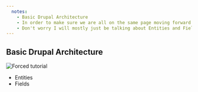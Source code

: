 ```yaml
---
  notes:
    - Basic Drupal Architecture
    - In order to make sure we are all on the same page moving forward I need to talk about some basic Drupal Architecture. If this is review for some of you, I am sorry for the unskippable tutorial level.
    - Don't worry I will mostly just be talking about Entities and Fields.
---
```


## Basic Drupal Architecture

![Forced tutorial](http://static.tvtropes.org/pmwiki/pub/images/forcedtutorial_1678.png)

 - Entities
 - Fields
